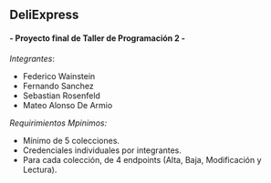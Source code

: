 ## DeliExpress
####  - Proyecto final de Taller de Programación 2 -

*Integrantes*:
* Federico Wainstein
* Fernando Sanchez 
* Sebastian Rosenfeld
* Mateo Alonso De Armio

*Requirimientos Mpinimos:*
* Mínimo de 5 colecciones.
* Credenciales individuales por integrantes.
* Para cada colección, de 4 endpoints (Alta, Baja, Modificación y Lectura).


